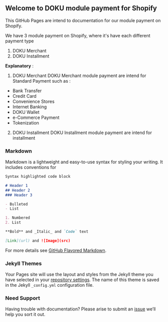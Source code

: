 ## Welcome to DOKU module payment for Shopify

This GitHub Pages are intend to documentation for our module payment on Shopify.

We have 3 module payment on Shopify, where it's have each different payment type

1. DOKU Merchant
2. DOKU Installment

**Explanatory** :

1. DOKU Merchant
DOKU Merchant module payment are intend for Standard Payment such as :
- Bank Transfer
- Credit Card
- Convenience Stores
- Internet Banking
- DOKU Wallet
- e-Commerce Payment
- Tokenization

2. DOKU Installment
DOKU Installment module payment are intend for installment


### Markdown

Markdown is a lightweight and easy-to-use syntax for styling your writing. It includes conventions for

```markdown
Syntax highlighted code block

# Header 1
## Header 2
### Header 3

- Bulleted
- List

1. Numbered
2. List

**Bold** and _Italic_ and `Code` text

[Link](url) and ![Image](src)
```

For more details see [GitHub Flavored Markdown](https://guides.github.com/features/mastering-markdown/).

### Jekyll Themes

Your Pages site will use the layout and styles from the Jekyll theme you have selected in your [repository settings](https://github.com/PTNUSASATUINTIARTHA-DOKU/ShopifyMiddleware/settings). The name of this theme is saved in the Jekyll `_config.yml` configuration file.

### Need Support

Having trouble with documentation? Please arise to submit an [issue](https://github.com/PTNUSASATUINTIARTHA-DOKU/DOKUShopify/issues) we’ll help you sort it out.
